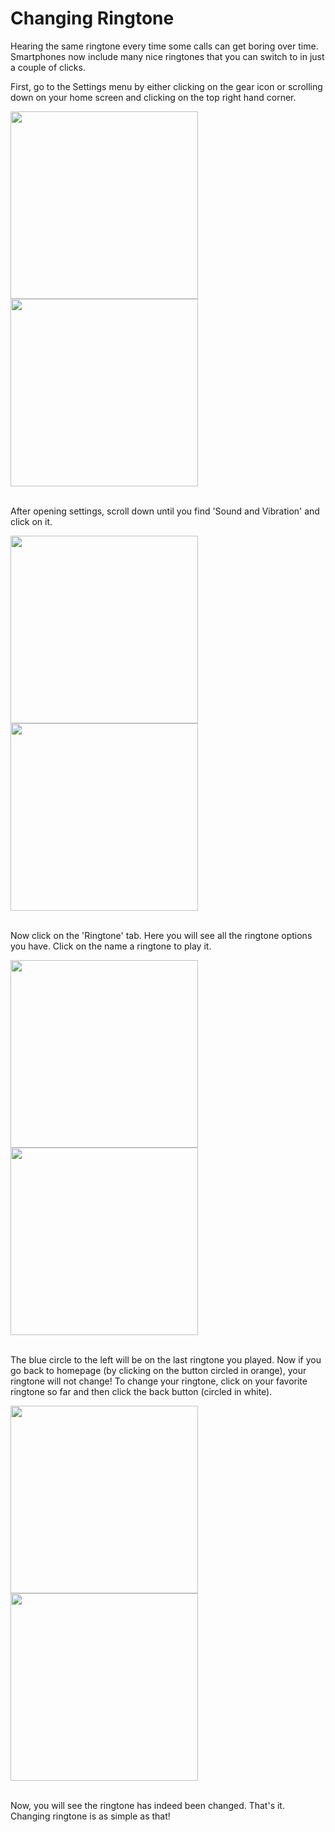 # Changing Ringtone

Hearing the same ringtone every time some calls can get boring over time. Smartphones now include many nice ringtones that you can switch to in just a couple of clicks.

First, go to the Settings menu by either clicking on the gear icon or scrolling down on your home screen and clicking on the top right hand corner.

<img src="settings_applist.jpg" width="300">
<img src="settings_blur.jpg" width="300">
<br></br>

After opening settings, scroll down until you find 'Sound and Vibration' and click on it.

<img src="settings_front.jpg" width="300">
<img src="sound_and_vibration.jpg" width="300">
<br></br>

Now click on the 'Ringtone' tab. Here you will see all the ringtone options you have. Click on the name a ringtone to play it. 

<img src="ringtone_tab.jpg" width="300">
<img src="choose_ringtone.jpg" width="300">
<br></br>

The blue circle to the left will be on the last ringtone you played. Now if you go back to homepage (by clicking on the button circled in orange), your ringtone will not change! To change your ringtone, click on your favorite ringtone so far and then click the back button (circled in white).

<img src="where_to_click.jpg" width="300">
<img src="ringtone_changed.jpg" width="300">
<br></br>

Now, you will see the ringtone has indeed been changed. That's it. Changing ringtone is as simple as that!

